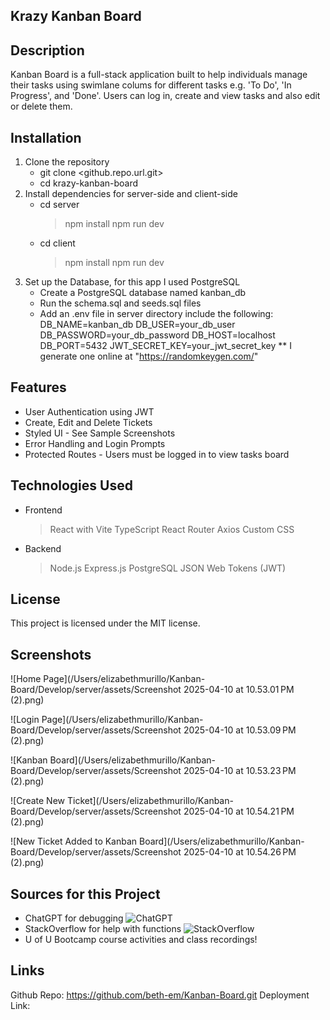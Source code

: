## Krazy Kanban Board

## Description
Kanban Board is a full-stack application built to help individuals manage their tasks using swimlane colums for different tasks e.g. 'To Do', 'In Progress', and 'Done'. Users can log in, create and view tasks and also edit or delete them.

## Installation 
1. Clone the repository
    * git clone <github.repo.url.git>
    * cd krazy-kanban-board
2. Install dependencies for server-side and client-side
    * cd server
        > npm install
        > npm run dev
    * cd client
        > npm install
        > npm run dev
3. Set up the Database, for this app I used PostgreSQL
    * Create a PostgreSQL database named kanban_db
    * Run the schema.sql and seeds.sql files
    * Add an .env file in server directory include the following: 
        DB_NAME=kanban_db
        DB_USER=your_db_user
        DB_PASSWORD=your_db_password
        DB_HOST=localhost
        DB_PORT=5432
        JWT_SECRET_KEY=your_jwt_secret_key ** I generate one online at "https://randomkeygen.com/"

## Features
* User Authentication using JWT
* Create, Edit and Delete Tickets
* Styled UI - See Sample Screenshots
* Error Handling and Login Prompts
* Protected Routes - Users must be logged in to view tasks board

## Technologies Used
* Frontend
    > React with Vite
    > TypeScript
    > React Router
    > Axios
    > Custom CSS
* Backend
    > Node.js
    > Express.js
    > PostgreSQL
    > JSON Web Tokens (JWT)

## License
This project is licensed under the MIT license.

## Screenshots
![Home Page](/Users/elizabethmurillo/Kanban-Board/Develop/server/assets/Screenshot 2025-04-10 at 10.53.01 PM (2).png)

![Login Page](/Users/elizabethmurillo/Kanban-Board/Develop/server/assets/Screenshot 2025-04-10 at 10.53.09 PM (2).png)

![Kanban Board](/Users/elizabethmurillo/Kanban-Board/Develop/server/assets/Screenshot 2025-04-10 at 10.53.23 PM (2).png)

![Create New Ticket](/Users/elizabethmurillo/Kanban-Board/Develop/server/assets/Screenshot 2025-04-10 at 10.54.21 PM (2).png)

![New Ticket Added to Kanban Board](/Users/elizabethmurillo/Kanban-Board/Develop/server/assets/Screenshot 2025-04-10 at 10.54.26 PM (2).png)

## Sources for this Project
* ChatGPT for debugging
![ChatGPT](https://chatgpt.com/)
* StackOverflow for help with functions
![StackOverflow](https://stackoverflow.com/)
* U of U Bootcamp course activities and class recordings!

## Links
Github Repo: https://github.com/beth-em/Kanban-Board.git
Deployment Link:
